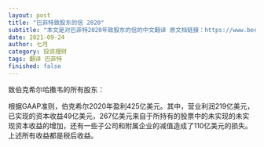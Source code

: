```yaml
---
layout: post
title: "巴菲特致股东的信 2020"
subtitle: "本文是对巴菲特2020年致股东的信的中文翻译 原文档链接：https://www.berkshirehathaway.com/letters/2020ltr.pdf"
date: 2021-09-24
author: 七月
category: 投资理财
tags: 翻译 巴菲特
finished: false
---
```


致伯克希尔哈撒韦的所有股东：

​	根据GAAP准则，伯克希尔2020年盈利425亿美元。其中，营业利润219亿美元，已实现的资本收益49亿美元，267亿美元来自于所持有的股票中的未实现的未实现资本收益的增加，还有一些子公司和附属企业的减值造成了110亿美元的损失。上述所有收益都是税后收益。

